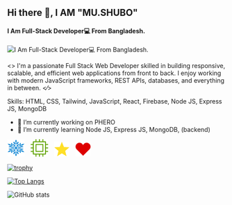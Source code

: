 ## Hi there 👋, I AM  "MU.SHUBO"
#### I Am Full-Stack Developer💻 From Bangladesh.
![I Am Full-Stack Developer💻 From Bangladesh.](https://i.ibb.co.com/p64MZ9qK/Picsart-25-04-29-20-47-54-710.jpg)

<> I'm a passionate Full Stack Web Developer skilled in building responsive, scalable, and efficient web applications from front to back. I enjoy working with modern JavaScript frameworks, REST APIs, databases, and everything in between. <⁄>

Skills: HTML, CSS, Tailwind, JavaScript, React, Firebase, Node JS, Express JS, MongoDB

- 🔭 I’m currently working on PHERO 
- 🌱 I’m currently learning Node JS, Express JS, MongoDB, (backend) 


<!-- [<img src='https://cdn.jsdelivr.net/npm/simple-icons@3.0.1/icons/github.svg' alt='github' height='40'>](https://github.com/MUSHUBO)  [<img src='https://cdn.jsdelivr.net/npm/simple-icons@3.0.1/icons/facebook.svg' alt='facebook' height='40'>](https://www.facebook.com/https://www.facebook.com/Sheikhshubo333/) -->

<a href='https://archiveprogram.github.com/'><img src='https://raw.githubusercontent.com/acervenky/animated-github-badges/master/assets/acbadge.gif' width='40' height='40'></a> <a href='https://docs.github.com/en/developers'><img src='https://raw.githubusercontent.com/acervenky/animated-github-badges/master/assets/devbadge.gif' width='40' height='40'></a> <a href='https://stars.github.com/'><img src='https://raw.githubusercontent.com/acervenky/animated-github-badges/master/assets/starbadge.gif' width='35' height='35'></a> <a href='https://docs.github.com/en/github/supporting-the-open-source-community-with-github-sponsors'><img src='https://raw.githubusercontent.com/acervenky/animated-github-badges/master/assets/sponsorbadge.gif' width='35' height='35'></a> 

[![trophy](https://github-profile-trophy.vercel.app/?username=MUSHUBO)](https://github.com/ryo-ma/github-profile-trophy)

[![Top Langs](https://github-readme-stats.vercel.app/api/top-langs/?username=MUSHUBO)](https://github.com/anuraghazra/github-readme-stats)

![GitHub stats](https://github-readme-stats.vercel.app/api?username=MUSHUBO&show_icons=true&count_private=true)  

